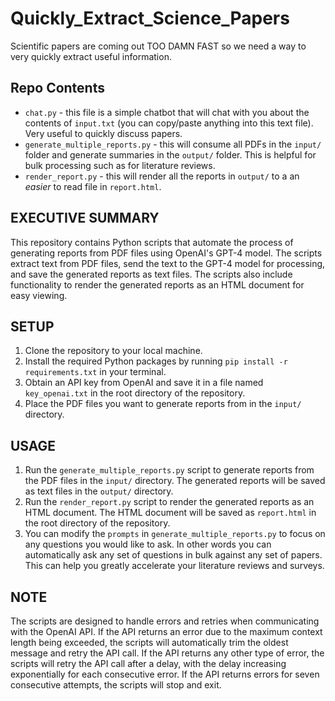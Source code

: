 # Quickly_Extract_Science_Papers

Scientific papers are coming out TOO DAMN FAST so we need a way to very quickly extract useful information.

## Repo Contents

- `chat.py` - this file is a simple chatbot that will chat with you about the contents of `input.txt` (you can copy/paste anything into this text file). Very useful to quickly discuss papers. 
- `generate_multiple_reports.py` - this will consume all PDFs in the `input/` folder and generate summaries in the `output/` folder. This is helpful for bulk processing such as for literature reviews. 
- `render_report.py` - this will render all the reports in `output/` to a an *easier* to read file in `report.html`.

## EXECUTIVE SUMMARY

This repository contains Python scripts that automate the process of generating reports from PDF files using OpenAI's
GPT-4 model. The scripts extract text from PDF files, send the text to the GPT-4 model for processing, and save the
generated reports as text files. The scripts also include functionality to render the generated reports as an HTML
document for easy viewing.

## SETUP

1. Clone the repository to your local machine.
2. Install the required Python packages by running `pip install -r requirements.txt` in your terminal.
3. Obtain an API key from OpenAI and save it in a file named `key_openai.txt` in the root directory of the repository.
4. Place the PDF files you want to generate reports from in the `input/` directory.

## USAGE

1. Run the `generate_multiple_reports.py` script to generate reports from the PDF files in the `input/` directory. The
generated reports will be saved as text files in the `output/` directory.
2. Run the `render_report.py` script to render the generated reports as an HTML document. The HTML document will be
saved as `report.html` in the root directory of the repository.
3. You can modify the `prompts` in `generate_multiple_reports.py` to focus on any questions you would like to ask. In other words you can automatically ask any set of questions in bulk against any set of papers. This can help you greatly accelerate your literature reviews and surveys.

## NOTE

The scripts are designed to handle errors and retries when communicating with the OpenAI API. If the API returns an
error due to the maximum context length being exceeded, the scripts will automatically trim the oldest message and retry
the API call. If the API returns any other type of error, the scripts will retry the API call after a delay, with the
delay increasing exponentially for each consecutive error. If the API returns errors for seven consecutive attempts, the
scripts will stop and exit.
